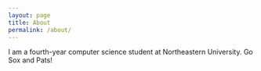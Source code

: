 ```yaml
---
layout: page
title: About
permalink: /about/
---
```


I am a fourth-year computer science student at Northeastern University. Go Sox and Pats!
